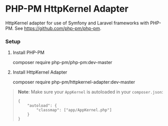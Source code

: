 # PHP-PM HttpKernel Adapter

HttpKernel adapter for use of Symfony and Laravel frameworks with PHP-PM. See https://github.com/php-pm/php-pm.

### Setup

  1. Install PHP-PM

        composer require php-pm/php-pm:dev-master

  2. Install HttpKernel Adapter

        composer require php-pm/httpkernel-adapter:dev-master

> **Note**: Make sure your `AppKernel` is autoloaded in your `composer.json`:
>
> ```
> {
>     "autoload": {
>         "classmap": ["app/AppKernel.php"]
>     }
> }
> ```
